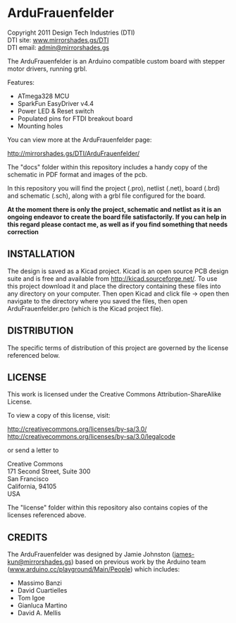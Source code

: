 ArduFrauenfelder
=============================
Copyright 2011 Design Tech Industries (DTI)  
DTI site:  www.mirrorshades.gs/DTI  
DTI email: <admin@mirrorshades.gs>  

The ArduFrauenfelder is an Arduino compatible custom board with 
stepper motor drivers, running grbl.

Features:

 * ATmega328 MCU
 * SparkFun EasyDriver v4.4
 * Power LED & Reset switch
 * Populated pins for FTDI breakout board
 * Mounting holes

You can view more at the ArduFrauenfelder page:

  http://mirrorshades.gs/DTI/ArduFrauenfelder/

The "docs" folder within this repository includes a handy copy of the
schematic in PDF format and images of the pcb.

In this repository you will find the project (.pro), netlist (.net), 
board (.brd) and schematic (.sch), along with a grbl file configured for the board.

**At the moment there is only the project, schematic and netlist as it is an ongoing 
endeavor to create the board file satisfactorily. If you can help in this regard please 
contact me, as well as if you find something that needs correction**

INSTALLATION
------------
The design is saved as a Kicad project. Kicad is an open source PCB design suite and is
free and available from http://kicad.sourceforge.net/. To use this project download it and 
place the directory containing these files into any directory on your computer. Then open 
Kicad and click file -> open then navigate to the directory where you saved the files, then 
open ArduFrauenfelder.pro (which is the Kicad project file).


DISTRIBUTION
------------
The specific terms of distribution of this project are governed by the
license referenced below.


LICENSE
-------
This work is licensed under the Creative Commons Attribution-ShareAlike License.  

To view a copy of this license, visit:

  http://creativecommons.org/licenses/by-sa/3.0/  
  http://creativecommons.org/licenses/by-sa/3.0/legalcode

or send a letter to

  Creative Commons  
  171 Second Street, Suite 300  
  San Francisco  
  California, 94105  
  USA

The "license" folder within this repository also contains copies of the
licenses referenced above.


CREDITS
-------
The ArduFrauenfelder was designed by Jamie Johnston (james-kun@mirrorshades.gs) 
based on previous work by the Arduino team (www.arduino.cc/playground/Main/People) 
which includes:

 * Massimo Banzi
 * David Cuartielles
 * Tom Igoe
 * Gianluca Martino
 * David A. Mellis

